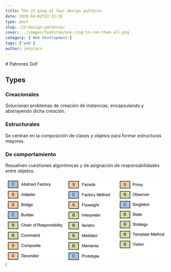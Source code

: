 ```yaml
---
title: The 23 gang of four design patterns
date: 2020-04-02T13:13:16
type: post
slug: /23-design-patterns/
cover: ../images/featured/one-ring-to-run-them-all.png
category: ['Web development']
tags: ['web']
author: jmtalarn
---
```


# Patrones GoF

## Types

### Creacionales

Solucionan problemas de creación de instancias, encapsulando y abstrayendo dicha creación.

### Estructurales

Se centran en la composición de clases y objetos para formar estructuras mayores.

### De comportamiento

Resuelven cuestiones algorítmicas y de asignación de responsabilidades entre objetos.

![2020-04-02-23-design-patterns.png](../images/2020-04-02-23-design-patterns.png)!
